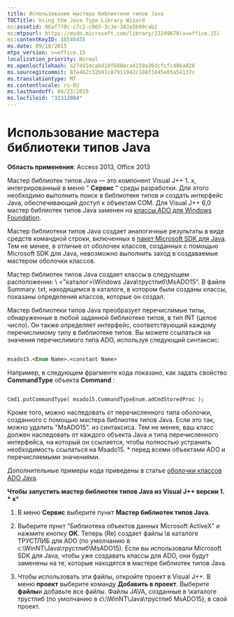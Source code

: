 ```yaml
---
title: Использование мастера библиотеки типов Java
TOCTitle: Using the Java Type Library Wizard
ms:assetid: 96af770c-c7c2-c905-3c3e-383a5b99cab2
ms:mtpsurl: https://msdn.microsoft.com/library/JJ249670(v=office.15)
ms:contentKeyID: 48546455
ms.date: 09/18/2015
mtps_version: v=office.15
localization_priority: Normal
ms.openlocfilehash: a27491acabd19f688eca4159a36dcfcfc486a026
ms.sourcegitcommit: 8fe462c32b91c87911942c188f3445e85a54137c
ms.translationtype: MT
ms.contentlocale: ru-RU
ms.lasthandoff: 04/23/2019
ms.locfileid: "32312084"
---
```

# <a name="using-the-java-type-library-wizard"></a>Использование мастера библиотеки типов Java


**Область применения**: Access 2013, Office 2013

Мастер библиотек типов Java — это компонент Visual J++ 1. x, интегрированный в меню " **Сервис** " среды разработки. Для этого необходимо выполнить поиск в библиотеке типов и создать интерфейс Java, обеспечивающий доступ к объектам COM. Для Visual J++ 6,0 мастер библиотек типов Java заменен на [классы ADO для Windows Foundation](ado-wfc-programming.md).

Мастер библиотеки типов Java создает аналогичные результаты в виде средств командной строки, включенных в [пакет Microsoft SDK для Java](using-the-microsoft-sdk-for-java.md). Тем не менее, в отличие от оболочек классов, созданных с помощью Microsoft SDK для Java, невозможно выполнить заход в создаваемые мастером оболочки классов.

Мастер библиотек типов Java создает классы в следующем расположении: \\ \<"каталог\>\\Windows Java\\трустлиб\\MsADO15". В файле Summary. txt, находящемся в каталоге, в котором были созданы классы, показаны определения классов, которые он создал.

Мастер библиотеки типов Java преобразует перечислимые типы, обнаруженные в любой заданной библиотеке типов, в тип INT (целое число). Он также определяет интерфейс, соответствующий каждому перечислимому типу в библиотеке типов. Вы можете ссылаться на значения перечислимого типа ADO, используя следующий синтаксис:

```vb 
 
msado15.<Enum Name>.<constant Name> 
```

Например, в следующем фрагменте кода показано, как задать свойство **CommandType** объекта **Command** :

```vb 
 
Cmd1.putCommandType( msado15.CommandTypeEnum.adCmdStoredProc ); 
```

Кроме того, можно наследовать от перечисленного типа оболочки, созданного с помощью мастера библиотек типов Java. Если это так, можно удалить "MsADO15". из синтаксиса. Тем не менее, ваш класс должен наследовать от каждого объекта Java и типа перечисленного интерфейса, на который он ссылается, чтобы полностью устранить необходимость ссылаться на Msado15. \* перед всеми объектами ADO и перечисляемыми значениями.

Дополнительные примеры кода приведены в статье [оболочки классов ADO Java](ado-java-class-wrappers.md).

**Чтобы запустить мастер библиотек типов Java из Visual J++ версии 1. * x***

1.  В меню **Сервис** выберите пункт **Мастер библиотек типов Java**.

2.  Выберите пункт "Библиотека объектов данных Microsoft ActiveX" и нажмите кнопку **ОК**. Теперь (Re) создает файлы \\в каталоге ТРУСТЛИБ для ADO (по умолчанию в c:\\WinNT\\Java\\трустлиб\\MsADO15). Если вы использовали Microsoft SDK для Java, чтобы уже создавать классы для ADO, они будут заменены на те, которые находятся в мастере библиотек типов Java.

3.  Чтобы использовать эти файлы, откройте проект в Visual J++. В меню **проект** выберите команду **Добавить в проект**. Выберите **файлы**и добавьте все файлы. Файлы JAVA, созданные в \\каталоге трустлиб (по умолчанию в c\\:\\WinNT\\Java\\трустлиб MsADO15), в свой проект.

